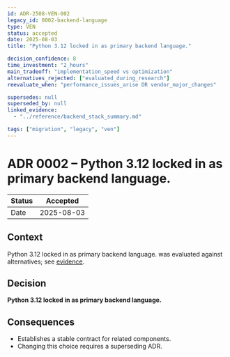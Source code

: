 ```yaml
---
id: ADR-2508-VEN-002
legacy_id: 0002-backend-language
type: VEN
status: accepted
date: 2025-08-03
title: "Python 3.12 locked in as primary backend language."

decision_confidence: 8
time_investment: "2_hours"
main_tradeoff: "implementation_speed vs optimization"
alternatives_rejected: ["evaluated_during_research"]
reevaluate_when: "performance_issues_arise OR vendor_major_changes"

supersedes: null
superseded_by: null
linked_evidence:
  - "../reference/backend_stack_summary.md"

tags: ["migration", "legacy", "ven"]
---
```


# ADR 0002 – Python 3.12 locked in as primary backend language.

| Status | Accepted |
|--------|----------|
| Date   | 2025-08-03 |

## Context
Python 3.12 locked in as primary backend language. was evaluated against alternatives; see [evidence](../reference/backend_stack_summary.md).

## Decision
**Python 3.12 locked in as primary backend language.**

## Consequences
* Establishes a stable contract for related components.  
* Changing this choice requires a superseding ADR.
